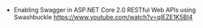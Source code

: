 - Enabling Swagger in ASP.NET Core 2.0 RESTful Web APIs using Swashbuckle
  https://www.youtube.com/watch?v=qlEZE1K5BI4
  
  
